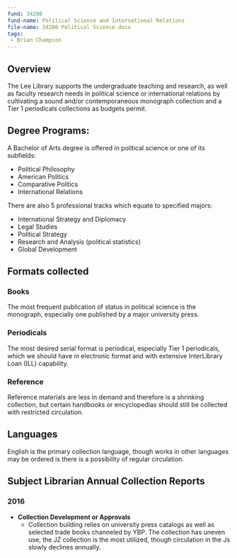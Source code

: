```yaml
---
fund: 34200
fund-name: Political Science and International Relations
file-name: 34200 Political Science.docx
tags:
 - Brian Champion
---
```


## Overview

The Lee Library supports the undergraduate teaching and research, as well as faculty research needs in political science or international relations by cultivating a sound and/or contemporaneous monograph collection and a Tier 1 periodicals collections as budgets permit.

## Degree Programs:

A Bachelor of Arts degree is offered in political science or one of its subfields:

- Political Philosophy
- American Politics
- Comparative Politics
- International Relations

There are also 5 professional tracks which equate to specified majors:

- International Strategy and Diplomacy
- Legal Studies
- Political Strategy
- Research and Analysis (political statistics)
- Global Development

## Formats collected

### Books

The most frequent publication of status in political science is the monograph, especially one published by a major university press.

### Periodicals

The most desired serial format is periodical, especially Tier 1 periodicals, which we should have in electronic format and with extensive InterLibrary Loan (ILL) capability.

### Reference

Reference materials are less in demand and therefore is a shrinking collection, but certain handbooks or encyclopedias should still be collected with restricted circulation.

## Languages

English is the primary collection language, though works in other languages may be ordered is there is a possibility of regular circulation.

## Subject Librarian Annual Collection Reports

### 2016

- **Collection Development or Approvals**
    - Collection building relies on university press catalogs as well as selected trade books channeled by YBP. The collection has uneven use, the JZ collection is the most utilized, though circulation in the Js slowly declines annually.
